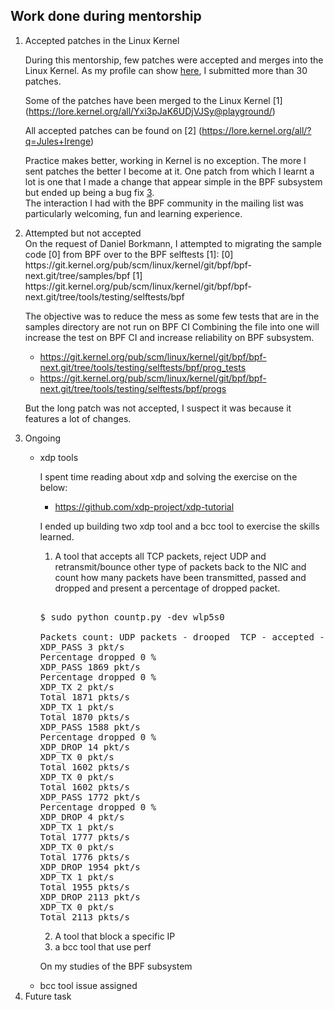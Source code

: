 ## Work done during mentorship
<ol>
<li> Accepted patches in the Linux Kernel</li>

During this mentorship, few patches were accepted and merges into the Linux Kernel.  As my profile can show [here](https://linuxlists.cc/profile/52567/Jules_Irenge), I submitted more than 30 patches.

Some of the patches have been merged to the Linux Kernel [1] (https://lore.kernel.org/all/Yxi3pJaK6UDjVJSy@playground/)

All accepted patches can be found on [2] (https://lore.kernel.org/all/?q=Jules+Irenge)

Practice makes better, working in Kernel is no exception. The more I sent patches the better I become at it.   One patch from which I learnt a lot is one that I made a change that appear simple in the BPF subsystem  but ended up being a bug fix [3](https://git.kernel.org/pub/scm/linux/kernel/git/bpf/bpf-next.git/commit/?id=9fad7fe5b298).<br/>The interaction I had with the BPF community in the mailing list was particularly welcoming, fun and learning experience.

<li> Attempted but not accepted </li>
On the request of Daniel Borkmann, I attempted to migrating the sample code [0]
from BPF over to the BPF selftests [1]:
   [0] https://git.kernel.org/pub/scm/linux/kernel/git/bpf/bpf-next.git/tree/samples/bpf
   [1] https://git.kernel.org/pub/scm/linux/kernel/git/bpf/bpf-next.git/tree/tools/testing/selftests/bpf

The objective was to reduce the mess as some few tests that are in the samples directory are not run on BPF CI
Combining the file into one will increase the test on BPF CI and increase reliability on BPF subsystem.

  - https://git.kernel.org/pub/scm/linux/kernel/git/bpf/bpf-next.git/tree/tools/testing/selftests/bpf/prog_tests
  - https://git.kernel.org/pub/scm/linux/kernel/git/bpf/bpf-next.git/tree/tools/testing/selftests/bpf/progs

But the long patch was not accepted, I suspect it was because it features a lot of changes.

<li> Ongoing </li>
<ul>
<li> xdp tools </li>

I spent time reading about xdp and solving the exercise on the below:

 - https://github.com/xdp-project/xdp-tutorial

I ended up building two xdp tool  and a bcc tool to exercise the skills learned.

1. A tool that accepts all TCP packets, reject UDP and retransmit/bounce other type of  packets back to the NIC and count how many packets have been transmitted, passed and dropped and present a percentage of dropped packet.
<pre> 
$ sudo python countp.py -dev wlp5s0

Packets count: UDP packets - drooped  TCP - accepted -  Other type of  Packet - bounced to NIC, hit CTRL+C to stop
XDP_PASS 3 pkt/s
Percentage dropped 0 % 
XDP_PASS 1869 pkt/s
Percentage dropped 0 % 
XDP_TX 2 pkt/s
Total 1871 pkts/s
XDP_TX 1 pkt/s
Total 1870 pkts/s
XDP_PASS 1588 pkt/s
Percentage dropped 0 % 
XDP_DROP 14 pkt/s
XDP_TX 0 pkt/s
Total 1602 pkts/s
XDP_TX 0 pkt/s
Total 1602 pkts/s
XDP_PASS 1772 pkt/s
Percentage dropped 0 % 
XDP_DROP 4 pkt/s
XDP_TX 1 pkt/s
Total 1777 pkts/s
XDP_TX 0 pkt/s
Total 1776 pkts/s
XDP_DROP 1954 pkt/s
XDP_TX 1 pkt/s
Total 1955 pkts/s
XDP_DROP 2113 pkt/s
XDP_TX 0 pkt/s
Total 2113 pkts/s
</pre>

2. A tool that block a specific IP 
3. a bcc tool that use perf 

On my studies of the BPF subsystem
 <li> bcc tool issue assigned </li> 
</ul>
<li> Future task </li>
</ol>

